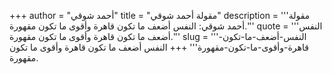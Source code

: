 +++
author = "أحمد شوقي"
title = "مقولة أحمد شوقي"
description = '''مقولة أحمد شوقي: النفس أضعف ما تكون قاهرة وأقوى ما تكون مقهورة.'''
quote = '''النفس أضعف ما تكون قاهرة وأقوى ما تكون مقهورة.'''
slug = '''النفس-أضعف-ما-تكون-قاهرة-وأقوى-ما-تكون-مقهورة'''
+++
النفس أضعف ما تكون قاهرة وأقوى ما تكون مقهورة.
